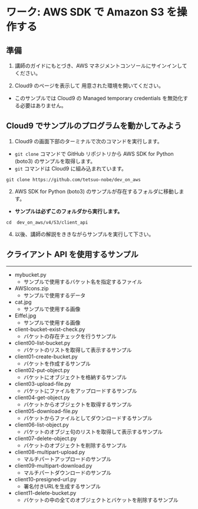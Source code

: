 # ワーク: AWS SDK で Amazon S3 を操作する

## 準備

1. 講師のガイドにもとづき、AWS マネジメントコンソールにサインインしてください。

2. Cloud9 のページを表示して 用意された環境を開いてください。
  - このサンプルでは Cloud9 の Managed temporary credentials を無効化する必要はありません。

## Cloud9 でサンプルのプログラムを動かしてみよう

1. Cloud9 の画面下部のターミナルで次のコマンドを実行します。
  - `git clone` コマンドで GitHub リポジトリから AWS SDK for Python (boto3) のサンプルを取得します。
  - `git` コマンドは Cloud9 に組み込まれています。
  ```
  git clone https://github.com/tetsuo-nobe/dev_on_aws
  ```

2. AWS SDK for Python (boto3) のサンプルが存在するフォルダに移動します。
  - **サンプルは必ずこのフォルダから実行します。**
  ```
  cd  dev_on_aws/v4/S3/client_api
  ```

4. 以後、講師の解説をききながらサンプルを実行して下さい。


## クライアント API を使用するサンプル

***
- mybucket.py
  - サンプルで使用するバケット名を指定するファイル
- AWSIcons.zip
  - サンプルで使用するデータ
- cat.jpg
  - サンプルで使用する画像
- Eiffel.jpg
  - サンプルで使用する画像
- client-bucket-exist-check.py
  - バケットの存在チェックを行うサンプル
- client00-list-bucket.py
  - バケットのリストを取得して表示するサンプル
- client01-create-bucket.py
  - バケットを作成するサンプル
- client02-put-object.py
  - バケットにオブジェクトを格納するサンプル
- client03-upload-file.py
  - バケットにファイルをアップロードするサンプル
- client04-get-object.py
  - バケットからオブジェクトを取得するサンプル
- client05-download-file.py
  - バケットからファイルとしてダウンロードするサンプル
- client06-list-object.py
  - バケットのオブジェ句のリストを取得して表示するサンプル
- client07-delete-object.py
  - バケットのオブジェクトを削除するサンプル
- client08-multipart-upload.py
  - マルチパートアップロードのサンプル
- client09-multipart-download.py
  - マルチパートダウンロードのサンプル
- client10-presigned-url.py
  - 署名付きURLを生成するサンプル
- client11-delete-bucket.py
  - バケットの中の全てのオブジェクトとバケットを削除するサンプル